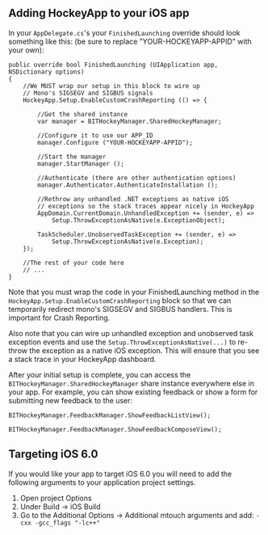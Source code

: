 ## Adding HockeyApp to your iOS app

In your `AppDelegate.cs`'s your `FinishedLaunching` override should look something like this: (be sure to replace "YOUR-HOCKEYAPP-APPID" with your own):

```
public override bool FinishedLaunching (UIApplication app, NSDictionary options)
{
	//We MUST wrap our setup in this block to wire up
	// Mono's SIGSEGV and SIGBUS signals
	HockeyApp.Setup.EnableCustomCrashReporting (() => {

		//Get the shared instance
		var manager = BITHockeyManager.SharedHockeyManager;

		//Configure it to use our APP_ID
		manager.Configure ("YOUR-HOCKEYAPP-APPID");

		//Start the manager
		manager.StartManager ();

		//Authenticate (there are other authentication options)
		manager.Authenticator.AuthenticateInstallation ();
		
		//Rethrow any unhandled .NET exceptions as native iOS 
		// exceptions so the stack traces appear nicely in HockeyApp
		AppDomain.CurrentDomain.UnhandledException += (sender, e) => 
			Setup.ThrowExceptionAsNative(e.ExceptionObject);

		TaskScheduler.UnobservedTaskException += (sender, e) => 
			Setup.ThrowExceptionAsNative(e.Exception);
	});

	//The rest of your code here
	// ...
}
```

Note that you must wrap the code in your FinishedLaunching method in the `HockeyApp.Setup.EnableCustomCrashReporting` block so that we can temporarily redirect mono's SIGSEGV and SIGBUS handlers.  This is important for Crash Reporting.

Also note that you can wire up unhandled exception and unobserved task exception events and use the `Setup.ThrowExceptionAsNative(...)` to re-throw the exception as a native iOS exception.  This will ensure that you see a stack trace in your HockeyApp dashboard.

After your initial setup is complete, you can access the `BITHockeyManager.SharedHockeyManager` share instance everywhere else in your app.  For example, you can show existing feedback or show a form for submitting new feedback to the user:

```
BITHockeyManager.FeedbackManager.ShowFeedbackListView();

BITHockeyManager.FeedbackManager.ShowFeedbackComposeView();
```


## Targeting iOS 6.0
If you would like your app to target iOS 6.0 you will need to add the following arguments to your application project settings.

1. Open project Options
2. Under Build -> iOS Build
3. Go to the Additional Options -> Additional mtouch arguments and add:
   `-cxx -gcc_flags "-lc++"`
